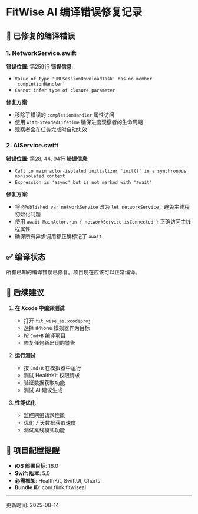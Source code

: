 # FitWise AI 编译错误修复记录

## 🔧 已修复的编译错误

### 1. NetworkService.swift
**错误位置**: 第259行
**错误信息**: 
- `Value of type 'URLSessionDownloadTask' has no member 'completionHandler'`
- `Cannot infer type of closure parameter`

**修复方案**:
- 移除了错误的 `completionHandler` 属性访问
- 使用 `withExtendedLifetime` 确保进度观察者的生命周期
- 观察者会在任务完成时自动失效

### 2. AIService.swift
**错误位置**: 第28, 44, 94行
**错误信息**:
- `Call to main actor-isolated initializer 'init()' in a synchronous nonisolated context`
- `Expression is 'async' but is not marked with 'await'`

**修复方案**:
- 将 `@Published var networkService` 改为 `let networkService`，避免主线程初始化问题
- 使用 `await MainActor.run { networkService.isConnected }` 正确访问主线程属性
- 确保所有异步调用都正确标记了 `await`

## ✅ 编译状态

所有已知的编译错误已修复。项目现在应该可以正常编译。

## 📝 后续建议

1. **在 Xcode 中编译测试**
   - 打开 `fit_wise_ai.xcodeproj`
   - 选择 iPhone 模拟器作为目标
   - 按 `Cmd+B` 编译项目
   - 修复任何新出现的警告

2. **运行测试**
   - 按 `Cmd+R` 在模拟器中运行
   - 测试 HealthKit 权限请求
   - 验证数据获取功能
   - 测试 AI 建议生成

3. **性能优化**
   - 监控网络请求性能
   - 优化 7 天数据获取速度
   - 测试离线模式功能

## 🚀 项目配置提醒

- **iOS 部署目标**: 16.0
- **Swift 版本**: 5.0
- **必需框架**: HealthKit, SwiftUI, Charts
- **Bundle ID**: com.flink.fitwiseai

---
更新时间: 2025-08-14